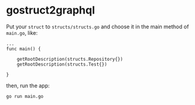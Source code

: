 # gostruct2graphql

Put your ```struct``` to ```structs/structs.go``` and choose it in the main method of ```main.go```, like:
```
...
func main() {

	getRootDescription(structs.Repository{})
	getRootDescription(structs.Test{})

}
```

then, run the app:

```
go run main.go
```